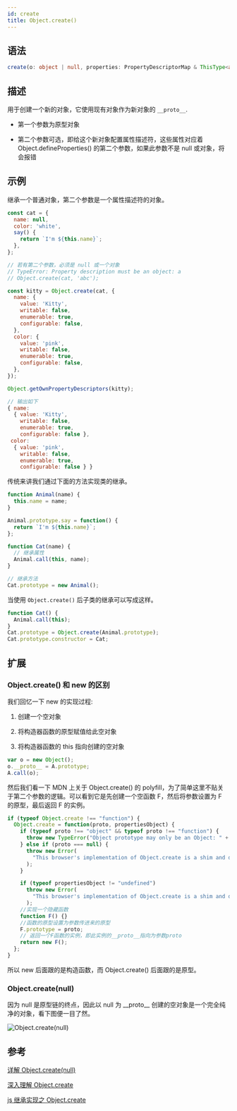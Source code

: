 ```yaml
---
id: create
title: Object.create()
---
```


## 语法

```ts
create(o: object | null, properties: PropertyDescriptorMap & ThisType<any>): any;
```

## 描述

用于创建一个新的对象，它使用现有对象作为新对象的 `__proto__`.

- 第一个参数为原型对象

- 第二个参数可选，即给这个新对象配置属性描述符，这些属性对应着 Object.defineProperties() 的第二个参数，如果此参数不是 null 或对象，将会报错

## 示例

继承一个普通对象，第二个参数是一个属性描述符的对象。

```js
const cat = {
  name: null,
  color: 'white',
  say() {
    return `I'm ${this.name}`;
  },
};

// 若有第二个参数，必须是 null 或一个对象
// TypeError: Property description must be an object: a
// Object.create(cat, 'abc');

const kitty = Object.create(cat, {
  name: {
    value: 'Kitty',
    writable: false,
    enumerable: true,
    configurable: false,
  },
  color: {
    value: 'pink',
    writable: false,
    enumerable: true,
    configurable: false,
  },
});

Object.getOwnPropertyDescriptors(kitty);

// 输出如下
{ name:
  { value: 'Kitty',
    writable: false,
    enumerable: true,
    configurable: false },
 color:
  { value: 'pink',
    writable: false,
    enumerable: true,
    configurable: false } }
```

传统来讲我们通过下面的方法实现类的继承。

```js
function Animal(name) {
  this.name = name;
}

Animal.prototype.say = function() {
  return `I'm ${this.name}`;
};

function Cat(name) {
  // 继承属性
  Animal.call(this, name);
}

// 继承方法
Cat.prototype = new Animal();
```

当使用 `Object.create()` 后子类的继承可以写成这样。

```js
function Cat() {
  Animal.call(this);
}
Cat.prototype = Object.create(Animal.prototype);
Cat.prototype.constructor = Cat;
```

## 扩展

### Object.create() 和 new 的区别

我们回忆一下 new 的实现过程:

1. 创建一个空对象

2. 将构造器函数的原型赋值给此空对象

3. 将构造器函数的 this 指向创建的空对象

```js
var o = new Object();
o.__proto__ = A.prototype;
A.call(o);
```

然后我们看一下 MDN 上关于 Object.create() 的 polyfill，为了简单这里不贴关于第二个参数的逻辑。可以看到它是先创建一个空函数 F，然后将参数设置为 F 的原型，最后返回 F 的实例。

```js
if (typeof Object.create !== "function") {
  Object.create = function(proto, propertiesObject) {
    if (typeof proto !== "object" && typeof proto !== "function") {
      throw new TypeError("Object prototype may only be an Object: " + proto);
    } else if (proto === null) {
      throw new Error(
        "This browser's implementation of Object.create is a shim and doesn't support 'null' as the first argument."
      );
    }

    if (typeof propertiesObject != "undefined")
      throw new Error(
        "This browser's implementation of Object.create is a shim and doesn't support a second argument."
      );
    //实现一个隐藏函数
    function F() {}
    //函数的原型设置为参数传进来的原型
    F.prototype = proto;
    // 返回一个F函数的实例，即此实例的__proto__指向为参数proto
    return new F();
  };
}
```

所以 new 后面跟的是构造函数，而 Object.create() 后面跟的是原型。

### Object.create(null)

因为 null 是原型链的终点，因此以 null 为 \_\_proto\_\_ 创建的空对象是一个完全纯净的对象，看下图便一目了然。

![Object.create(null)](/Object.create.jpg)

## 参考

[详解 Object.create(null)](https://juejin.im/post/5acd8ced6fb9a028d444ee4e)

[深入理解 Object.create](https://juejin.im/post/5a9ce60b6fb9a028cc60b69c)

[js 继承实现之 Object.create](https://segmentfault.com/a/1190000014592412)
